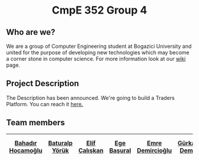 #  <div align="center">CmpE 352 Group 4 </div>


## Who are we?

We are a group of Computer Engineering student at Bogazici University and united for the purpose of developing new technologies which may become a corner stone in computer science. For more information look at our [wiki](../../wiki) page.

## Project Description

The Description has been announced. We're going to build a Traders Platform. You can reach it [here.](bounswe2019group4/CMPE352_Spring20182019_TradersPlatform.pdf)

## Team  members
[Bahadır Hocamoğlu]|[Baturalp Yörük]|[Elif Çalışkan]|[Ege Başural]|[Emre Demircioğlu]|[Gürkan Demir]|[İbrahim Özgürcan Öztaş]|[İsmail Levent Baş]|[Muhammed Bera Kaya]|[Taha Eyup Korkmaz]
-- | - | - | - | -|-|-|-|-|-

[Bahadır Hocamoğlu]: ../../wiki/Bahadır-Hocamoğlu
[Baturalp Yörük]: ../../wiki/Baturalp-Yörük
[Elif Çalışkan]: ../../wiki/Elif-Çalışkan
[Ege Başural]: ../../wiki/Ege-Başural
[Emre Demircioğlu]: ../../wiki/Emre-Demircioğlu
[Gürkan Demir]: ../../wiki/Gürkan-Demir
[İbrahim Özgürcan Öztaş]: ../../wiki/İbrahim-Özgürcan-Öztaş
[İsmail Levent Baş]: ../../wiki/İsmail-Levent-Baş
[Muhammed Bera Kaya]: ../../wiki/Muhammed-Bera-Kaya
[Taha Eyup Korkmaz]: ../../wiki/Taha-Korkmaz
